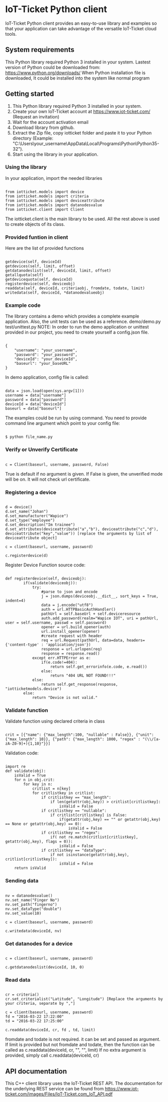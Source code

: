 # IoT-Ticket Python client

IoT-Ticket Python client provides an easy-to-use library and examples so that your application can take advantage of the versatile IoT-Ticket cloud tools.

## System requirements

This Python library required Python 3 installed in your system.
Lastest version of Python could be downloaded from: https://www.python.org/downloads/
When Python installation file is downloaded, It could be installed into the system like normal program

## Getting started
1. This Python library required Python 3 installed in your system.
2. Create your own IoT-Ticket account at https://www.iot-ticket.com/ (Request an invitation)
3. Wait for the account activation email
4. Download library from github.
5. Extract the Zip file, copy iotticket folder and paste it to your Python directory (Example: "C:\Users\your_username\AppData\Local\Programs\Python\Python35-32").
6. Start using the library in your application.

### Using the library

In your application, import the needed libraries
<pre><code>
from iotticket.models import device
from iotticket.models import criteria
from iotticket.models import deviceattribute
from iotticket.models import datanodesvalue
from iotticket.client import Client
</code></pre>
The iotticket.client is the main library to be used. All the rest above is used to create objects of its class.

### Provided funtion in client

Here are the list of provided functions
<pre><code>
getdevice(self, deviceId)
getdevices(self, limit, offset)
getdatanodeslist(self, deviceId, limit, offset)
getallquota(self)
getdevicequota(self, deviceId)
registerdevice(self, deviceobj)
readdata(self, deviceId, criteriaobj, fromdate, todate, limit)
writedata(self, deviceId, *datanodevalueobj)
</code></pre>
### Example code
The library contains a demo which provides a complete example application. Also, the unit tests can be used as a reference.
demo/demo.py
test/unittest.py
NOTE: In order to run the demo application or unittest provided in our project, you need to create yourself a config.json file.
<pre><code>
{
    "username": "your_username",
    "password": "your_password",
    "deviceId": "your_deviceId",
    "baseurl": "your_baseURL"
}
</code></pre>
In demo application, config file is called:
<pre><code>
data = json.load(open(sys.argv[1]))
username = data["username"]
password = data["password"]
deviceId = data["deviceId"]
baseurl = data["baseurl"]
</code></pre>
The examples could be run by using command. You need to provide command line argument which point to your config file:
<pre><code>
$ python file_name.py <path_to_your_config_file>
</code></pre>
### Verify or Unverify Certificate
<pre><code>
c = Client(baseurl, username, password, False)
</code></pre>
True is default if no argument is given. If False is given, the unverified mode will be on. It will not check url certificate.
### Registering a device
<pre><code>
d = device()
d.set_name("Johan")
d.set_manufacturer("Wapice")
d.set_type("employee")
d.set_description("Im trainee")
d.set_attributes(deviceattribute("a","b"), deviceattribute("c","d"), deviceattribute("key","value")) [replace the arguments by list of deviceattribute object]	

c = client(baseurl, username, password)

c.registerdevice(d)
</code></pre>
Register Device Function source code:
<pre><code>
def registerdevice(self, deviceobj):		
		if(validate(deviceobj)):
			try:
				#parse to json and encode
				j = json.dumps(deviceobj.__dict__, sort_keys = True, indent=4)
				data = j.encode("utf8")			
				auth = url.HTTPBasicAuthHandler()
				pathUrl = self.baseUrl + self.deviceresource
				auth.add_password(realm="Wapice IOT", uri = pathUrl, user = self.username, passwd = self.password)
				opener = url.build_opener(auth)
				url.install_opener(opener)
				#create request with header
				req = url.Request(pathUrl, data=data, headers={'content-type' : 'application/json'})			
				response = url.urlopen(req)
				response = response.read()
			except err.HTTPError as e:
				if(e.code!=404):
					return self.get_errorinfo(e.code, e.read())		
				else:
					return "404 URL NOT FOUND!!!"		
			else:
				return self.get_response(response, "iotticketmodels.device")
		else:
			return "Device is not valid."
</code></pre>
### Validate function
Validate function using declared criteria in class
<pre><code>
crit = [{"name": {"max_length":100, "nullable" : False}}, {"unit": {"max_length": 10}}, {"path": {"max_length": 1000, "regex" : "(\\/[a-zA-Z0-9]+){1,10}"}}]
</code></pre>
Validation code:
<pre><code>
import re
def validate(obj):
	isValid = True
	for n in obj.crit:
		for key in n:
			critlist = n[key]
			for critlistkey in critlist:
				if critlistkey == "max_length":
					if len(getattr(obj,key)) > critlist[critlistkey]:
						isValid = False
				if critlistkey == "nullable":
					if critlist[critlistkey] is False:
						if(getattr(obj,key) == "" or getattr(obj,key) == None or getattr(obj,key) == 0):
							isValid = False
				if critlistkey == "regex":
					if( not re.match(critlist[critlistkey], getattr(obj,key), flags = 0)):	
						isValid = False
				if critlistkey == "dataType":
					if not isinstance(getattr(obj,key), critlist[critlistkey]):
						isValid = False
	return isValid		
</code></pre>			
### Sending data
<pre><code>
nv = datanodesvalue()
nv.set_name("Finger No")
nv.set_path("fingerno")
nv.set_dataType("double")
nv.set_value(10)	

c = client(baseurl, username, password)

c.writedata(deviceId, nv)
</code></pre>
### Get datanodes for a device
<pre><code>
c = client(baseurl, username, password)

c.getdatanodeslist(deviceId, 10, 0)
</code></pre>
### Read data
<pre><code>
cr = criteria()
cr.set_criterialist("Latitude", "Longitude") [Replace the arguments by your criteria, separate by ","]

c = client(baseurl, username, password)
fd = "2016-03-22 17:22:00"
td = "2016-03-22 17:25:00"

c.readdata(deviceId, cr, fd , td, limit)
</code></pre>
fromdate and todate is not required. it can be set and passed as argument.
If limit is provided but not fromdate and todate, then the function can be called as c.readdata(deviceId, cr, "", "", limit)
If no extra argument is provided, simply call c.readdata(deviceId, cr)
## API documentation
This C++ client library uses the IoT-Ticket REST API. The documentation for the underlying REST service can be found from
https://www.iot-ticket.com/images/Files/IoT-Ticket.com_IoT_API.pdf
